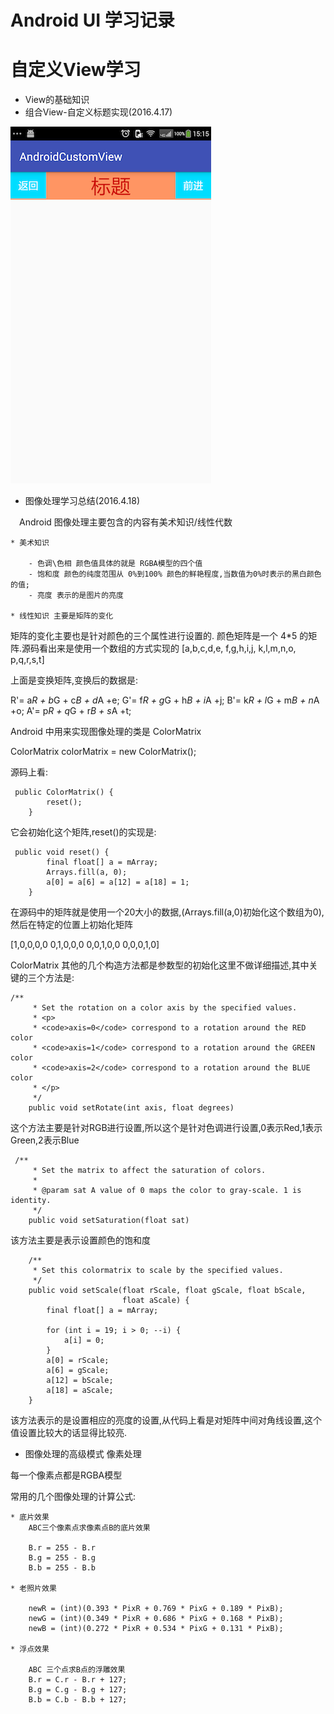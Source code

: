 # Android UI 学习记录

# 自定义View学习

* View的基础知识
* 组合View-自定义标题实现(2016.4.17)


![](\image/device-2016-04-17-151618.png)

* 图像处理学习总结(2016.4.18)

&emsp;Android 图像处理主要包含的内容有美术知识/线性代数

    * 美术知识

        - 色调\色相 颜色值具体的就是 RGBA模型的四个值 
        - 饱和度 颜色的纯度范围从 0%到100% 颜色的鲜艳程度,当数值为0%时表示的黑白颜色的值;
        - 亮度 表示的是图片的亮度
        
    * 线性知识 主要是矩阵的变化

矩阵的变化主要也是针对颜色的三个属性进行设置的. 颜色矩阵是一个 4*5 的矩阵.源码看出来是使用一个数组的方式实现的
[a,b,c,d,e,
 f,g,h,i,j,
 k,l,m,n,o,
 p,q,r,s,t]

上面是变换矩阵,变换后的数据是:

R'= a*R + b*G + c*B + d*A +e;
G'= f*R + g*G + h*B + i*A +j;
B'= k*R + l*G + m*B + n*A +o;
A'= p*R + q*G + r*B + s*A +t;

Android 中用来实现图像处理的类是 ColorMatrix

ColorMatrix colorMatrix = new ColorMatrix();

源码上看:

```
 public ColorMatrix() {
        reset();
    }
```

它会初始化这个矩阵,reset()的实现是:

```
 public void reset() {
        final float[] a = mArray;
        Arrays.fill(a, 0);
        a[0] = a[6] = a[12] = a[18] = 1;
    }
```

在源码中的矩阵就是使用一个20大小的数据,(Arrays.fill(a,0)初始化这个数组为0),然后在特定的位置上初始化矩阵

[1,0,0,0,0
 0,1,0,0,0
 0,0,1,0,0
 0,0,0,1,0]
 
ColorMatrix 其他的几个构造方法都是参数型的初始化这里不做详细描述,其中关键的三个方法是:

```
/**
     * Set the rotation on a color axis by the specified values.
     * <p>
     * <code>axis=0</code> correspond to a rotation around the RED color
     * <code>axis=1</code> correspond to a rotation around the GREEN color
     * <code>axis=2</code> correspond to a rotation around the BLUE color
     * </p>
     */
    public void setRotate(int axis, float degrees)
```

这个方法主要是针对RGB进行设置,所以这个是针对色调进行设置,0表示Red,1表示Green,2表示Blue

```
 /**
     * Set the matrix to affect the saturation of colors.
     *
     * @param sat A value of 0 maps the color to gray-scale. 1 is identity.
     */
    public void setSaturation(float sat)
```

该方法主要是表示设置颜色的饱和度


````
    /**
     * Set this colormatrix to scale by the specified values.
     */
    public void setScale(float rScale, float gScale, float bScale,
                         float aScale) {
        final float[] a = mArray;

        for (int i = 19; i > 0; --i) {
            a[i] = 0;
        }
        a[0] = rScale;
        a[6] = gScale;
        a[12] = bScale;
        a[18] = aScale;
    }
````

该方法表示的是设置相应的亮度的设置,从代码上看是对矩阵中间对角线设置,这个值设置比较大的话显得比较亮.

* 图像处理的高级模式 像素处理

每一个像素点都是RGBA模型

常用的几个图像处理的计算公式:

    * 底片效果
        ABC三个像素点求像素点B的底片效果
        
        B.r = 255 - B.r
        B.g = 255 - B.g
        B.b = 255 - B.b
        
    * 老照片效果
        
        newR = (int)(0.393 * PixR + 0.769 * PixG + 0.189 * PixB);
        newG = (int)(0.349 * PixR + 0.686 * PixG + 0.168 * PixB);
        newB = (int)(0.272 * PixR + 0.534 * PixG + 0.131 * PixB);
    
    * 浮点效果
        
        ABC 三个点求B点的浮雕效果
        B.r = C.r - B.r + 127;
        B.g = C.g - B.g + 127;
        B.b = C.b - B.b + 127;
        
        

    
    